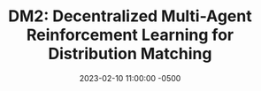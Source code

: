 ---
layout: post
title: "DM2: Decentralized Multi-Agent Reinforcement Learning for Distribution Matching"
authors: Caroline Wang, Ishan Durugkar, Elad Liebman, Peter Stone
venue: AAAI, 2023
published: 2022-06-01-
link: https://arxiv.org/abs/2206.00233
date: 2023-02-10 11:00:00 -0500
location: N09 & Online
leader: Kishan Chandan
tags:
- Learning
---